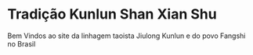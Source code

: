 # Tradição Kunlun Shan Xian Shu
Bem Vindos ao site da linhagem taoista Jiulong Kunlun e do povo Fangshi no Brasil
